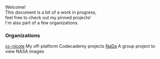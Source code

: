 Welcome!  
This document is a bit of a work in progress,  
feel free to check out my pinned projects!  
I'm also part of a few organizations.

### Organizations
[cc-nicole](https://github.com/cc-nicole) My off-platform Codecademy projects
[NaDa](https://github.com/NaDa-nasa-viewer) A group project to view NASA images
